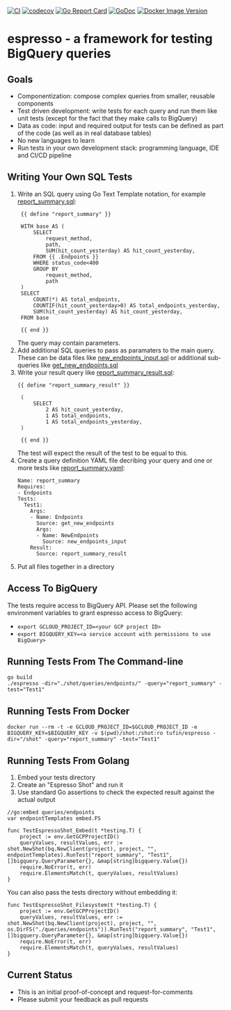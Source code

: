 [![CI](https://github.com/Tufin/espresso/workflows/go/badge.svg)](https://github.com/Tufin/espresso/actions)
[![codecov](https://codecov.io/gh/tufin/espresso/branch/main/graph/badge.svg?token=4neEgts50n)](https://codecov.io/gh/tufin/espresso)
[![Go Report Card](https://goreportcard.com/badge/github.com/tufin/espresso)](https://goreportcard.com/report/github.com/tufin/espresso)
[![GoDoc](https://godoc.org/github.com/tufin/espresso?status.svg)](https://godoc.org/github.com/tufin/espresso)
[![Docker Image Version](https://img.shields.io/docker/v/tufin/espresso?sort=semver)](https://hub.docker.com/r/tufin/espresso/tags)

# espresso - a framework for testing BigQuery queries

## Goals
- Componentization: compose complex queries from smaller, reusable components
- Test driven development: write tests for each query and run them like unit tests (except for the fact that they make calls to BigQuery)
- Data as code: input and required output for tests can be defined as part of the code (as well as in real database tables)
- No new languages to learn
- Run tests in your own development stack: programming language, IDE and CI/CD pipeline

## Writing Your Own SQL Tests
1. Write an SQL query using Go Text Template notation, for example [report_summary.sql](shot/queries/endpoints/report_summary.sql):
   ```
    {{ define "report_summary" }}

    WITH base AS (
        SELECT
            request_method,
            path,
            SUM(hit_count_yesterday) AS hit_count_yesterday,
        FROM {{ .Endpoints }}
        WHERE status_code<400
        GROUP BY 
            request_method,
            path
    )
    SELECT
        COUNT(*) AS total_endpoints,
        COUNTIF(hit_count_yesterday>0) AS total_endpoints_yesterday,
        SUM(hit_count_yesterday) AS hit_count_yesterday,
    FROM base

    {{ end }}
   ```
   The query may contain parameters.
2. Add additional SQL queries to pass as paramaters to the main query.  
   These can be data files like [new_endpoints_input.sql](shot/queries/endpoints/new_endpoints_input.sql) or additional sub-queries like [get_new_endpoints.sql](shot/queries/endpoints/get_new_endpoints.sql)
3. Write your result query like [report_summary_result.sql](shot/queries/endpoints/report_summary_result.sql):
   ```
   {{ define "report_summary_result" }}

    (
        SELECT
            2 AS hit_count_yesterday,
            1 AS total_endpoints,
            1 AS total_endpoints_yesterday,
    )

    {{ end }}
   ```
    The test will expect the result of the test to be equal to this.
4. Create a query definition YAML file decribing your query and one or more tests like [report_summary.yaml](shot/queries/endpoints/report_summary.yaml):
   ```
   Name: report_summary
   Requires:
   - Endpoints
   Tests:
     Test1:
       Args:
       - Name: Endpoints
         Source: get_new_endpoints
         Args:
         - Name: NewEndpoints
           Source: new_endpoints_input
       Result: 
         Source: report_summary_result
   ```
5. Put all files together in a directory

## Access To BigQuery
The tests require access to BigQuery API. 
Please set the following environment variables to grant espresso access to BigQuery:
- `export GCLOUD_PROJECT_ID=<your GCP project ID>`
- `export BIGQUERY_KEY=<a service account with permissions to use BigQuery>`

## Running Tests From The Command-line
```
go build
./espresso -dir="./shot/queries/endpoints/" -query="report_summary" -test="Test1"
````

## Running Tests From Docker
```
docker run --rm -t -e GCLOUD_PROJECT_ID=$GCLOUD_PROJECT_ID -e BIGQUERY_KEY=$BIGQUERY_KEY -v $(pwd)/shot:/shot:ro tufin/espresso -dir="/shot" -query="report_summary" -test="Test1"
```

## Running Tests From Golang
1. Embed your tests directory
2. Create an "Espresso Shot" and run it
3. Use standard Go assertions to check the expected result against the actual output
```
//go:embed queries/endpoints
var endpointTemplates embed.FS

func TestEspressoShot_Embed(t *testing.T) {
	project := env.GetGCPProjectID()
	queryValues, resultValues, err := shot.NewShot(bq.NewClient(project), project, "", endpointTemplates).RunTest("report_summary", "Test1", []bigquery.QueryParameter{}, &map[string]bigquery.Value{})
	require.NoError(t, err)
	require.ElementsMatch(t, queryValues, resultValues)
}
```

You can also pass the tests directory without embedding it:
```
func TestEspressoShot_Filesystem(t *testing.T) {
	project := env.GetGCPProjectID()
	queryValues, resultValues, err := shot.NewShot(bq.NewClient(project), project, "", os.DirFS("./queries/endpoints")).RunTest("report_summary", "Test1", []bigquery.QueryParameter{}, &map[string]bigquery.Value{})
	require.NoError(t, err)
	require.ElementsMatch(t, queryValues, resultValues)
}
```

## Current Status
- This is an initial proof-of-concept and request-for-comments
- Please submit your feedback as pull requests
